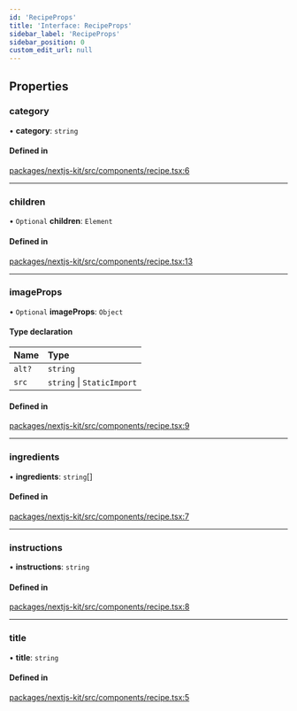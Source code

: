 ```yaml
---
id: 'RecipeProps'
title: 'Interface: RecipeProps'
sidebar_label: 'RecipeProps'
sidebar_position: 0
custom_edit_url: null
---
```


## Properties

### category

• **category**: `string`

#### Defined in

[packages/nextjs-kit/src/components/recipe.tsx:6](https://github.com/pantheon-systems/decoupled-kit-js/blob/5049fc03/packages/nextjs-kit/src/components/recipe.tsx#L6)

---

### children

• `Optional` **children**: `Element`

#### Defined in

[packages/nextjs-kit/src/components/recipe.tsx:13](https://github.com/pantheon-systems/decoupled-kit-js/blob/5049fc03/packages/nextjs-kit/src/components/recipe.tsx#L13)

---

### imageProps

• `Optional` **imageProps**: `Object`

#### Type declaration

| Name   | Type                       |
| :----- | :------------------------- |
| `alt?` | `string`                   |
| `src`  | `string` \| `StaticImport` |

#### Defined in

[packages/nextjs-kit/src/components/recipe.tsx:9](https://github.com/pantheon-systems/decoupled-kit-js/blob/5049fc03/packages/nextjs-kit/src/components/recipe.tsx#L9)

---

### ingredients

• **ingredients**: `string`[]

#### Defined in

[packages/nextjs-kit/src/components/recipe.tsx:7](https://github.com/pantheon-systems/decoupled-kit-js/blob/5049fc03/packages/nextjs-kit/src/components/recipe.tsx#L7)

---

### instructions

• **instructions**: `string`

#### Defined in

[packages/nextjs-kit/src/components/recipe.tsx:8](https://github.com/pantheon-systems/decoupled-kit-js/blob/5049fc03/packages/nextjs-kit/src/components/recipe.tsx#L8)

---

### title

• **title**: `string`

#### Defined in

[packages/nextjs-kit/src/components/recipe.tsx:5](https://github.com/pantheon-systems/decoupled-kit-js/blob/5049fc03/packages/nextjs-kit/src/components/recipe.tsx#L5)
